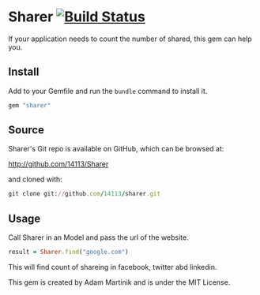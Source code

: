 # Sharer [![Build Status](https://secure.travis-ci.org/14113/sharer.png?branch=master)](http://travis-ci.org/14113/sharer)

If your application needs to count the number of shared, this gem can help you.

## Install

Add to your Gemfile and run the `bundle` command to install it.

```ruby
gem "sharer"
```
## Source

Sharer's Git repo is available on GitHub, which can be browsed at:

http://github.com/14113/Sharer

and cloned with:

```ruby
git clone git://github.com/14113/sharer.git
```	
	
## Usage

Call Sharer in an Model and pass the url of the website.

```ruby
result = Sharer.find("google.com")
```

This will find count of shareing in facebook, twitter abd linkedin.


This gem is created by Adam Martinik and is under the MIT License.